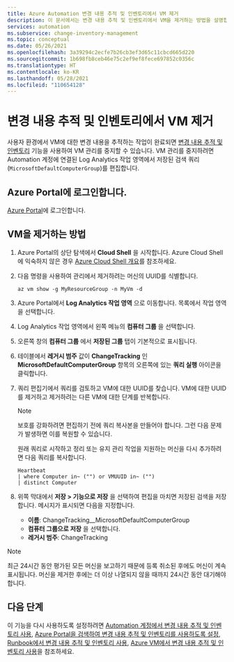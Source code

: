 ```yaml
---
title: Azure Automation 변경 내용 추적 및 인벤토리에서 VM 제거
description: 이 문서에서는 변경 내용 추적 및 인벤토리에서 VM을 제거하는 방법을 설명합니다.
services: automation
ms.subservice: change-inventory-management
ms.topic: conceptual
ms.date: 05/26/2021
ms.openlocfilehash: 3a39294c2ecfe7b26cb3ef3d65c11cbcd665d220
ms.sourcegitcommit: 1b698fb8ceb46e75c2ef9ef8fece697852c0356c
ms.translationtype: HT
ms.contentlocale: ko-KR
ms.lasthandoff: 05/28/2021
ms.locfileid: "110654128"
---
```

# <a name="remove-vms-from-change-tracking-and-inventory"></a>변경 내용 추적 및 인벤토리에서 VM 제거

사용자 환경에서 VM에 대한 변경 내용을 추적하는 작업이 완료되면 [변경 내용 추적 및 인벤토리](overview.md) 기능을 사용하여 VM 관리를 중지할 수 있습니다. VM 관리를 중지하려면 Automation 계정에 연결된 Log Analytics 작업 영역에서 저장된 검색 쿼리(`MicrosoftDefaultComputerGroup`)를 편집합니다.

## <a name="sign-into-the-azure-portal"></a>Azure Portal에 로그인합니다.

[Azure Portal](https://portal.azure.com)에 로그인합니다.

## <a name="to-remove-your-vms"></a>VM을 제거하는 방법

1. Azure Portal의 상단 탐색에서 **Cloud Shell** 을 시작합니다. Azure Cloud Shell에 익숙하지 않은 경우 [Azure Cloud Shell 개요](../../cloud-shell/overview.md)를 참조하세요.

2. 다음 명령을 사용하여 관리에서 제거하려는 머신의 UUID를 식별합니다.

    ```azurecli
    az vm show -g MyResourceGroup -n MyVm -d
    ```

3. Azure Portal에서 **Log Analytics 작업 영역** 으로 이동합니다. 목록에서 작업 영역을 선택합니다.

4. Log Analytics 작업 영역에서 왼쪽 메뉴의 **컴퓨터 그룹** 을 선택합니다.

5. 오른쪽 창의 **컴퓨터 그룹** 에서 **저장된 그룹** 탭이 기본적으로 표시됩니다.

6. 테이블에서 **레거시 범주** 값이 **ChangeTracking** 인 **MicrosoftDefaultComputerGroup** 항목의 오른쪽에 있는 **쿼리 실행** 아이콘을 클릭합니다.

7. 쿼리 편집기에서 쿼리를 검토하고 VM에 대한 UUID를 찾습니다. VM에 대한 UUID를 제거하고 제거하려는 다른 VM에 대한 단계를 반복합니다.

   > [!NOTE]
   > 보호를 강화하려면 편집하기 전에 쿼리 복사본을 만들어야 합니다. 그런 다음 문제가 발생하면 이를 복원할 수 있습니다.

   원래 쿼리로 시작하고 정리 또는 유지 관리 작업을 지원하는 머신을 다시 추가하려면 다음 쿼리를 복사합니다.

   ```kusto
   Heartbeat
   | where Computer in~ ("") or VMUUID in~ ("")
   | distinct Computer
   ```

8. 위쪽 막대에서 **저장 > 기능으로 저장** 을 선택하여 편집을 마치면 저장된 검색을 저장합니다. 메시지가 표시되면 다음을 지정합니다.

    * **이름**: ChangeTracking__MicrosoftDefaultComputerGroup
    * **컴퓨터 그룹으로 저장** 을 선택합니다.
    * **레거시 범주**: ChangeTracking

>[!NOTE]
>최근 24시간 동안 평가된 모든 머신을 보고하기 때문에 등록 취소된 후에도 머신이 계속 표시됩니다. 머신을 제거한 후에는 더 이상 나열되지 않을 때까지 24시간 동안 대기해야 합니다.

## <a name="next-steps"></a>다음 단계

이 기능을 다시 사용하도록 설정하려면 [Automation 계정에서 변경 내용 추적 및 인벤토리 사용](enable-from-automation-account.md), [Azure Portal을 검색하여 변경 내용 추적 및 인벤토리를 사용하도록 설정](enable-from-portal.md), [Runbook에서 변경 내용 추적 및 인벤토리 사용](enable-from-runbook.md), [Azure VM에서 변경 내용 추적 및 인벤토리 사용](enable-from-vm.md)을 참조하세요.